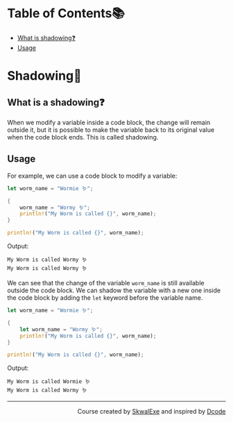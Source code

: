 # Table of Contents📚
- [What is shadowing❓](#what-is-shadowing)
- [Usage](#usage)


# Shadowing👥
## What is a shadowing❓
When we modify a variable inside a code block, the change will remain outside it, but it is possible to make the variable back to its original value when the code block ends. This is called shadowing.

## Usage
For example, we can use a code block to modify a variable:
```rust
let worm_name = "Wormie 🪱";

{
    worm_name = "Wormy 🪱";
    println!("My Worm is called {}", worm_name);
}

println!("My Worm is called {}", worm_name);
```
Output:
```
My Worm is called Wormy 🪱
My Worm is called Wormy 🪱
```

We can see that the change of the variable `worm_name` is still available outside the code block. We can shadow the variable with a new one inside the code block by adding the `let` keyword before the variable name.

```rust
let worm_name = "Wormie 🪱";

{
    let worm_name = "Wormy 🪱";
    println!("My Worm is called {}", worm_name);
}

println!("My Worm is called {}", worm_name);
```
Output:
```
My Worm is called Wormie 🪱
My Worm is called Wormy 🪱
```


<!--
---

<p align="right"><a href="https://github.com/SkwalExe/learn-rust/tree/main/course/shadowing">Next Section ⏭️</a></p>
-->

---

<p align="right">Course created by <a href="https://github.com/SkwalExe/" target="_blank">SkwalExe</a> and inspired by <a href="https://www.youtube.com/watch?v=vOMJlQ5B-M0&list=PLVvjrrRCBy2JSHf9tGxGKJ-bYAN_uDCUL" target="_blank">Dcode</a></p>